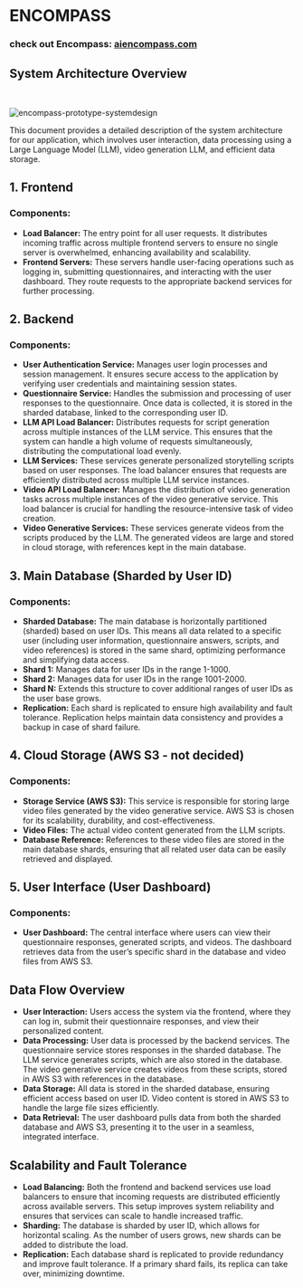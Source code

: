 <h1> ENCOMPASS </h1>

<h3>check out Encompass: <a href="https://www.aiencompass.com/">aiencompass.com</a></h3>
<h2> System Architecture Overview </h2>
<br>

![encompass-prototype-systemdesign](https://github.com/user-attachments/assets/6bd64bc7-22a6-498d-abd5-ccfee21dc2a9)

<p>This document provides a detailed description of the system architecture for our application, which involves user interaction, data processing using a Large Language Model (LLM), video generation LLM, and efficient data storage.</p>

<h2>1. Frontend</h2>
<h3>Components:</h3>
<ul>
    <li><strong>Load Balancer:</strong> The entry point for all user requests. It distributes incoming traffic across multiple frontend servers to ensure no single server is overwhelmed, enhancing availability and scalability.</li>
    <li><strong>Frontend Servers:</strong> These servers handle user-facing operations such as logging in, submitting questionnaires, and interacting with the user dashboard. They route requests to the appropriate backend services for further processing.</li>
</ul>

<h2>2. Backend</h2>
<h3>Components:</h3>
<ul>
    <li><strong>User Authentication Service:</strong> Manages user login processes and session management. It ensures secure access to the application by verifying user credentials and maintaining session states.</li>
    <li><strong>Questionnaire Service:</strong> Handles the submission and processing of user responses to the questionnaire. Once data is collected, it is stored in the sharded database, linked to the corresponding user ID.</li>
    <li><strong>LLM API Load Balancer:</strong> Distributes requests for script generation across multiple instances of the LLM service. This ensures that the system can handle a high volume of requests simultaneously, distributing the computational load evenly.</li>
    <li><strong>LLM Services:</strong> These services generate personalized storytelling scripts based on user responses. The load balancer ensures that requests are efficiently distributed across multiple LLM service instances.</li>
    <li><strong>Video API Load Balancer:</strong> Manages the distribution of video generation tasks across multiple instances of the video generative service. This load balancer is crucial for handling the resource-intensive task of video creation.</li>
    <li><strong>Video Generative Services:</strong> These services generate videos from the scripts produced by the LLM. The generated videos are large and stored in cloud storage, with references kept in the main database.</li>
</ul>

<h2>3. Main Database (Sharded by User ID)</h2>
<h3>Components:</h3>
<ul>
    <li><strong>Sharded Database:</strong> The main database is horizontally partitioned (sharded) based on user IDs. This means all data related to a specific user (including user information, questionnaire answers, scripts, and video references) is stored in the same shard, optimizing performance and simplifying data access.</li>
    <li><strong>Shard 1:</strong> Manages data for user IDs in the range 1-1000.</li>
    <li><strong>Shard 2:</strong> Manages data for user IDs in the range 1001-2000.</li>
    <li><strong>Shard N:</strong> Extends this structure to cover additional ranges of user IDs as the user base grows.</li>
    <li><strong>Replication:</strong> Each shard is replicated to ensure high availability and fault tolerance. Replication helps maintain data consistency and provides a backup in case of shard failure.</li>
</ul>

<h2>4. Cloud Storage (AWS S3 - not decided)</h2>
<h3>Components:</h3>
<ul>
    <li><strong>Storage Service (AWS S3):</strong> This service is responsible for storing large video files generated by the video generative service. AWS S3 is chosen for its scalability, durability, and cost-effectiveness.</li>
    <li><strong>Video Files:</strong> The actual video content generated from the LLM scripts.</li>
    <li><strong>Database Reference:</strong> References to these video files are stored in the main database shards, ensuring that all related user data can be easily retrieved and displayed.</li>
</ul>

<h2>5. User Interface (User Dashboard)</h2>
<h3>Components:</h3>
<ul>
    <li><strong>User Dashboard:</strong> The central interface where users can view their questionnaire responses, generated scripts, and videos. The dashboard retrieves data from the user’s specific shard in the database and video files from AWS S3.</li>
</ul>

<h2>Data Flow Overview</h2>
<ul>
    <li><strong>User Interaction:</strong> Users access the system via the frontend, where they can log in, submit their questionnaire responses, and view their personalized content.</li>
    <li><strong>Data Processing:</strong> User data is processed by the backend services. The questionnaire service stores responses in the sharded database. The LLM service generates scripts, which are also stored in the database. The video generative service creates videos from these scripts, stored in AWS S3 with references in the database.</li>
    <li><strong>Data Storage:</strong> All data is stored in the sharded database, ensuring efficient access based on user ID. Video content is stored in AWS S3 to handle the large file sizes efficiently.</li>
    <li><strong>Data Retrieval:</strong> The user dashboard pulls data from both the sharded database and AWS S3, presenting it to the user in a seamless, integrated interface.</li>
</ul>

<h2>Scalability and Fault Tolerance</h2>
<ul>
    <li><strong>Load Balancing:</strong> Both the frontend and backend services use load balancers to ensure that incoming requests are distributed efficiently across available servers. This setup improves system reliability and ensures that services can scale to handle increased traffic.</li>
    <li><strong>Sharding:</strong> The database is sharded by user ID, which allows for horizontal scaling. As the number of users grows, new shards can be added to distribute the load.</li>
    <li><strong>Replication:</strong> Each database shard is replicated to provide redundancy and improve fault tolerance. If a primary shard fails, its replica can take over, minimizing downtime.</li>
</ul>
</body>
</html>

